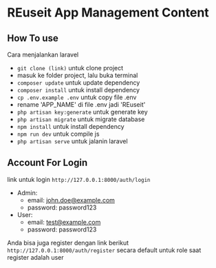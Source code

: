 # REuseit App Management Content

## How To use

Cara menjalankan laravel

-   `git clone (link)` untuk clone project
-   masuk ke folder project, lalu buka terminal
-   `composer update` untuk update dependency
-   `composer install` untuk install dependency
-   `cp .env.example .env` untuk copy file .env
-   rename 'APP_NAME' di file .env jadi 'REuseit'
-   `php artisan key:generate` untuk generate key
-   `php artisan migrate` untuk migrate database
-   `npm install` untuk install dependency
-   `npm run dev` untuk compile js
-   `php artisan serve` untuk jalanin laravel

## Account For Login
link untuk login `http://127.0.0.1:8000/auth/login`
-   Admin:
    -   email: john.doe@example.com
    -   password: password123
-   User:
    -   email: test@example.com
    -   password: password123
    
Anda bisa juga register dengan link berikut
`http://127.0.0.1:8000/auth/register`
secara default untuk role saat register adalah user
